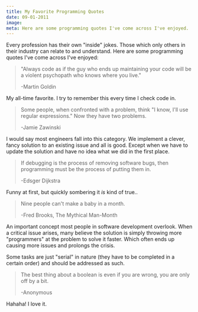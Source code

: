 ```yaml
---
title: My Favorite Programming Quotes
date: 09-01-2011
image:
meta: Here are some programming quotes I've come across I've enjoyed.
---
```


Every profession has their own "inside" jokes. Those which only others in their industry can relate to and understand. Here are some programming quotes I've come across I've enjoyed:

> "Always code as if the guy who ends up maintaining your code will be a violent psychopath who knows where you live."
>
> -Martin Goldin

My all-time favorite. I try to remember this every time I check code in.

> Some people, when confronted with a problem, think "I know, I'll use regular expressions." Now they have two problems.
>
> -Jamie Zawinski

I would say most engineers fall into this category. We implement a clever, fancy solution to an existing issue and all is good. Except when we have to update the solution and have no idea what we did in the first place.

> If debugging is the process of removing software bugs, then programming must be the process of putting them in.
>
> -Edsger Dijkstra

Funny at first, but quickly sombering it *is* kind of true..

> Nine people can't make a baby in a month.
>
> -Fred Brooks, The Mythical Man-Month

An important concept most people in software development overlook. When a critical issue arises, many believe the solution is simply throwing more "programmers" at the problem to solve it faster. Which often ends up causing more issues and prolongs the crisis.

Some tasks are just "serial" in nature (they have to be completed in a certain order) and should be addressed as such.

> The best thing about a boolean is even if you are wrong, you are only off by a bit.
>
> -Anonymous

Hahaha! I love it.
